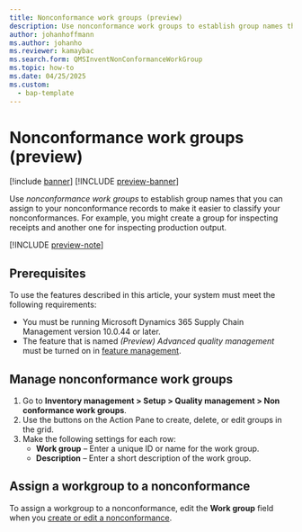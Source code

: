 ```yaml
---
title: Nonconformance work groups (preview)
description: Use nonconformance work groups to establish group names that you can assign to your nonconformance records to make it easier to classify your nonconformances.
author: johanhoffmann
ms.author: johanho
ms.reviewer: kamaybac
ms.search.form: QMSInventNonConformanceWorkGroup
ms.topic: how-to
ms.date: 04/25/2025
ms.custom: 
  - bap-template
---
```


# Nonconformance work groups (preview)

[!include [banner](../../includes/banner.md)]
[!INCLUDE [preview-banner](~/../shared-content/shared/preview-includes/preview-banner.md)]
<!-- KFM: Preview until further notice -->

Use *nonconformance work groups* to establish group names that you can assign to your nonconformance records to make it easier to classify your nonconformances. For example, you might create a group for inspecting receipts and another one for inspecting production output.

[!INCLUDE [preview-note](~/../shared-content/shared/preview-includes/preview-note-d365.md)]

## Prerequisites

To use the features described in this article, your system must meet the following requirements:

- You must be running Microsoft Dynamics 365 Supply Chain Management version 10.0.44 or later.
- The feature that is named *(Preview) Advanced quality management* must be turned on in [feature management](../../fin-ops-core/fin-ops/get-started/feature-management/feature-management-overview.md).

## Manage nonconformance work groups

1. Go to **Inventory management \> Setup \> Quality management \> Non conformance work groups**.
1. Use the buttons on the Action Pane to create, delete, or edit groups in the grid.
1. Make the following settings for each row:
    - **Work group** – Enter a unique ID or name for the work group.
    - **Description** – Enter a short description of the work group.

## Assign a workgroup to a nonconformance

To assign a workgroup to a nonconformance, edit the **Work group** field when you [create or edit a nonconformance](tasks/create-process-non-conformance.md).
